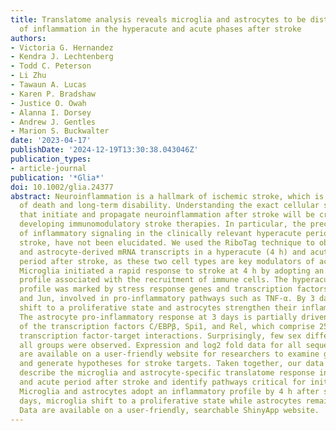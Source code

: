 ```yaml
---
title: Translatome analysis reveals microglia and astrocytes to be distinct regulators
  of inflammation in the hyperacute and acute phases after stroke
authors:
- Victoria G. Hernandez
- Kendra J. Lechtenberg
- Todd C. Peterson
- Li Zhu
- Tawaun A. Lucas
- Karen P. Bradshaw
- Justice O. Owah
- Alanna I. Dorsey
- Andrew J. Gentles
- Marion S. Buckwalter
date: '2023-04-17'
publishDate: '2024-12-19T13:30:38.043046Z'
publication_types:
- article-journal
publication: '*Glia*'
doi: 10.1002/glia.24377
abstract: Neuroinflammation is a hallmark of ischemic stroke, which is a leading cause
  of death and long‐term disability. Understanding the exact cellular signaling pathways
  that initiate and propagate neuroinflammation after stroke will be critical for
  developing immunomodulatory stroke therapies. In particular, the precise mechanisms
  of inflammatory signaling in the clinically relevant hyperacute period, hours after
  stroke, have not been elucidated. We used the RiboTag technique to obtain microglia
  and astrocyte‐derived mRNA transcripts in a hyperacute (4 h) and acute (3 days)
  period after stroke, as these two cell types are key modulators of acute neuroinflammation.
  Microglia initiated a rapid response to stroke at 4 h by adopting an inflammatory
  profile associated with the recruitment of immune cells. The hyperacute astrocyte
  profile was marked by stress response genes and transcription factors, such as Fos
  and Jun, involved in pro‐inflammatory pathways such as TNF‐α. By 3 days, microglia
  shift to a proliferative state and astrocytes strengthen their inflammatory response.
  The astrocyte pro‐inflammatory response at 3 days is partially driven by the upregulation
  of the transcription factors C/EBPβ, Spi1, and Rel, which comprise 25% of upregulated
  transcription factor‐target interactions. Surprisingly, few sex differences across
  all groups were observed. Expression and log2 fold data for all sequenced genes
  are available on a user‐friendly website for researchers to examine gene changes
  and generate hypotheses for stroke targets. Taken together, our data comprehensively
  describe the microglia and astrocyte‐specific translatome response in the hyperacute
  and acute period after stroke and identify pathways critical for initiating neuroinflammation.
  Microglia and astrocytes adopt an inflammatory profile by 4 h after stroke. By 3
  days, microglia shift to a proliferative state while astrocytes remain pro‐inflammatory.
  Data are available on a user‐friendly, searchable ShinyApp website.
---
```

